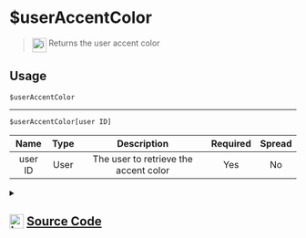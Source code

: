 # $userAccentColor
> <img align="top" src="https://upload.wikimedia.org/wikipedia/commons/thumb/e/e4/Infobox_info_icon.svg/160px-Infobox_info_icon.svg.png?20150409153300" alt="image" width="25" height="auto"> Returns the user accent color
## Usage
```
$userAccentColor
```
---
```
$userAccentColor[user ID]
```
| Name | Type | Description | Required | Spread
| :---: | :---: | :---: | :---: | :---: |
user ID | User | The user to retrieve the accent color | Yes | No
<details>
<summary>
    
## <img align="top" src="https://cdn4.iconfinder.com/data/icons/iconsimple-logotypes/512/github-512.png" alt="image" width="25" height="auto">  [Source Code](https://github.com/tryforge/ForgeScript-V2/blob/main/src/native/userAccentColor.ts)
    
</summary>
    
```ts
import { ImageExtension, ImageSize } from "discord.js"
import { ArgType, NativeFunction, Return } from "../structures"

export default new NativeFunction({
    name: "$userAccentColor",
    version: "1.0.0",
    description: "Returns the user accent color",
    brackets: false,
    args: [
        {
            name: "user ID",
            description: "The user to retrieve the accent color",
            rest: false,
            required: true,
            type: ArgType.User,
        },
    ],
    unwrap: true,
    execute(ctx, [user]) {
        return Return.success((user ?? ctx.user)?.hexAccentColor)
    },
})

```
    
</details>